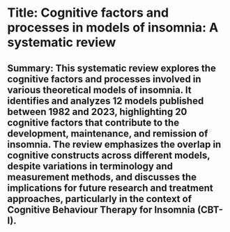# Title: Cognitive factors and processes in models of insomnia: A systematic review

## Summary: This systematic review explores the cognitive factors and processes involved in various theoretical models of insomnia. It identifies and analyzes 12 models published between 1982 and 2023, highlighting 20 cognitive factors that contribute to the development, maintenance, and remission of insomnia. The review emphasizes the overlap in cognitive constructs across different models, despite variations in terminology and measurement methods, and discusses the implications for future research and treatment approaches, particularly in the context of Cognitive Behaviour Therapy for Insomnia (CBT-I).